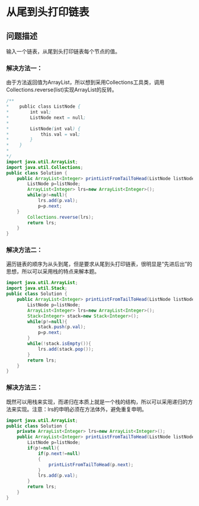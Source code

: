 # 从尾到头打印链表
## 问题描述
输入一个链表，从尾到头打印链表每个节点的值。
### 解决方法一：
由于方法返回值为ArrayList<Integer>，所以想到采用Collections工具类，调用Collections.reverse(list)实现ArrayList的反转。
```java
/**
*    public class ListNode {
*        int val;
*        ListNode next = null;
*
*        ListNode(int val) {
*            this.val = val;
*        }
*    }
*
*/
import java.util.ArrayList;
import java.util.Collections;
public class Solution {
    public ArrayList<Integer> printListFromTailToHead(ListNode listNode) {
        ListNode p=listNode;
       	ArrayList<Integer> lrs=new ArrayList<Integer>();
        while(p!=null){
            lrs.add(p.val);
            p=p.next;
    }
        Collections.reverse(lrs);
        return lrs;
    }
}
```
### 解决方法二：
遍历链表的顺序为从头到尾，但是要求从尾到头打印链表，很明显是“先进后出”的思想，所以可以采用栈的特点来解本题。
```java
import java.util.ArrayList;
import java.util.Stack;
public class Solution {
    public ArrayList<Integer> printListFromTailToHead(ListNode listNode) {
        ListNode p=listNode;
       	ArrayList<Integer> lrs=new ArrayList<Integer>();
        Stack<Integer> stack=new Stack<Integer>();
        while(p!=null){
            stack.push(p.val);
            p=p.next;
        }
        while(!stack.isEmpty()){
            lrs.add(stack.pop());
        }
        return lrs;
    }
}
```
### 解决方法三：
既然可以用栈来实现，而递归在本质上就是一个栈的结构，所以可以采用递归的方法来实现。注意：lrs的申明必须在方法体外，避免重复申明。
```java
import java.util.ArrayList;
public class Solution {
    private ArrayList<Integer> lrs=new ArrayList<Integer>();
    public ArrayList<Integer> printListFromTailToHead(ListNode listNode) {
        ListNode p=listNode;
        if(p!=null){
            if(p.next!=null)
            {
                printListFromTailToHead(p.next);
            }
            lrs.add(p.val);
        }
        return lrs;
    }
}
```
